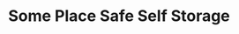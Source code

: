---
title: "Some Place Safe Self Storage"
url: /guelph/some-place-safe-self-storage/
shop: storage rental
---